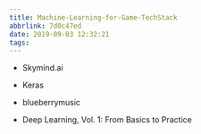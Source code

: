 ```yaml
---
title: Machine-Learning-for-Game-TechStack
abbrlink: 7d0c47ed
date: 2019-09-03 12:32:21
tags:
---
```


- Skymind.ai
- Keras

- blueberrymusic
- Deep Learning, Vol. 1: From Basics to Practice